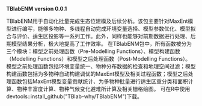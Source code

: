 **TBlabENM version 0.0.1** 

TBlabENM用于自动化批量完成生态位建模及后续分析。该包主要针对MaxEnt模型进行编写，能够多物种、多线程自动完成环境变量选择、模型参数优化、模型拟合与评价、适生区投影等一系列工作。此外，同样也能够对前期数据进行处理、后期模型结果分析，极大地提高了工作效率。
在TBlabENM包中，所有函数被分为三个模块：模型之前处理函数（Pre-Modelling Functions）、模型构建函数（Modelling Functions）和模型之后处理函数（Post-Modelling Functions）。模型之前处理函数包括环境变量统一、物种分布数据的检查和地理空间过滤；模型构建函数包括为多物种自动构建调优的MaxEnt模型及相关过程函数；模型之后处理函数包括MaxEnt模型变量贡献统计、为多物种批量进行适生区重分类和面积计算、物种丰富度计算、物种气候变化避难所计算及相关栅格绘图。
可在R中使用devtools::install_github("TBlab-why/TBlabENM")下载。
